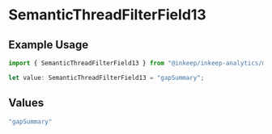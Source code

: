 # SemanticThreadFilterField13

## Example Usage

```typescript
import { SemanticThreadFilterField13 } from "@inkeep/inkeep-analytics/models/components";

let value: SemanticThreadFilterField13 = "gapSummary";
```

## Values

```typescript
"gapSummary"
```
